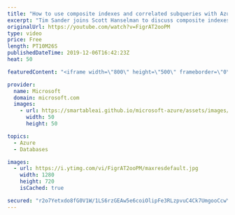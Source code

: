 ```yaml
---
title: "How to use composite indexes and correlated subqueries with Azure Cosmos DB | Azure Friday"
excerpt: "Tim Sander joins Scott Hanselman to discuss composite indexes and correlated subqueries using the SQL API in Azure Cosmos DB. A Request Unit, or RU, is the measure of throughput in Azure Cosmos DB. Learn how to optimize queries with a composite index to decrease the RUs needed for a given query. They"
originalUrl: https://youtube.com/watch?v=FigrAT2ooPM
type: video
price: Free
length: PT10M26S
publishedDateTime: 2019-12-06T16:42:23Z
heat: 50

featuredContent: "<iframe width=\"800\" height=\"500\" frameborder=\"0\" src=\"https://www.youtube.com/embed/FigrAT2ooPM\" allow=\"accelerometer; autoplay; encrypted-media; gyroscope; picture-in-picture\" allowfullscreen></iframe>"

provider:
  name: Microsoft
  domain: microsoft.com
  images:
    - url: https://smartableai.github.io/microsoft-azure/assets/images/organizations/microsoft.com-50x50.jpg
      width: 50
      height: 50

topics:
  - Azure
  - Databases

images:
  - url: https://i.ytimg.com/vi/FigrAT2ooPM/maxresdefault.jpg
    width: 1280
    height: 720
    isCached: true

secured: "r2o7Yetxdo8fG0V1W/1LS6rzGEAw5e6coiOlipFe3RLzpvuC4Ck7UmgooCcwY/GQ1diWcqhfwFTNpUW+qnOa27yYntusw39LrfKOipfDCc3DR4FQkPZpQHGUf8O8hLSL+LZFaElHu/RdFoXRSC4h+VjABApCttflEdVM31IBDf8dMY6VoNLPkJqfS0Z7ok4mbsmVDrtsKB4tayeIn09PKgp/R8h/Eow5J8f3ag3YZbey733CwZgtkA+zPcNEnORzKH2lLZvVkeE+OxyFZ1408qjse8TrW8ZHtrH9eKPgibtrrMBiBGJVvtgvZ7X9ZH7zd1WI00aav/bvxhC/T3FF+vveKgzpBMPdmg6U1CY930C4OZgyduE/+TmmItwuVnkbnkE66dFquer73Q7Mo0xIfTTVf4DQb8kyxFrg92PC894=;pb2eQu5hn5fJwYHnGrKlNA=="
---
```


